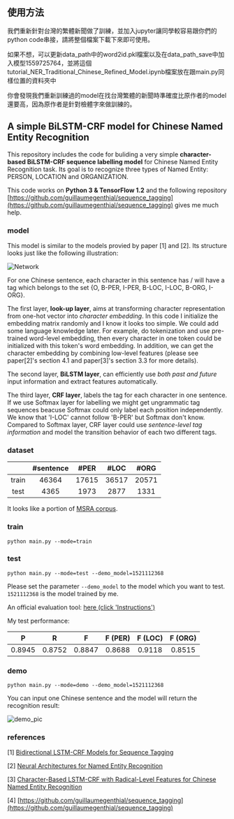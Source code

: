 ## 使用方法

我們重新針對台灣的繁體新聞做了訓練，並加入jupyter讓同學較容易跟你們的python code串接，請將整個檔案下載下來即可使用。

如果不想，可以更新data_path中的word2id.pkl檔案以及在data_path_save中加入模型1559725764，並將這個tutorial_NER_Traditional_Chinese_Refined_Model.ipynb檔案放在跟main.py同樣位置的資料夾中

你會發現我們重新訓練過的model在找台灣繁體的新聞時準確度比原作者的model還要高，因為原作者是針對檢體字來做訓練的。

## A simple BiLSTM-CRF model for Chinese Named Entity Recognition

This repository includes the code for buliding a very simple __character-based BiLSTM-CRF sequence labelling model__ for Chinese Named Entity Recognition task. Its goal is to recognize three types of Named Entity: PERSON, LOCATION and ORGANIZATION.

This code works on __Python 3 & TensorFlow 1.2__ and the following repository [https://github.com/guillaumegenthial/sequence_tagging](https://github.com/guillaumegenthial/sequence_tagging) gives me much help.

### model

This model is similar to the models provied by paper [1] and [2]. Its structure looks just like the following illustration:

![Network](./pics/pic1.png)

For one Chinese sentence, each character in this sentence has / will have a tag which belongs to the set {O, B-PER, I-PER, B-LOC, I-LOC, B-ORG, I-ORG}.

The first layer, __look-up layer__, aims at transforming character representation from one-hot vector into *character embedding*. In this code I initialize the embedding matrix randomly and I know it looks too simple. We could add some language knowledge later. For example, do tokenization and use pre-trained word-level embedding, then every character in one token could be initialized with this token's word embedding. In addition, we can get the character embedding by combining low-level features (please see paper[2]'s section 4.1 and paper[3]'s section 3.3 for more details).

The second layer, __BiLSTM layer__, can efficiently use *both past and future* input information and extract features automatically.

The third layer, __CRF layer__,  labels the tag for each character in one sentence. If we use Softmax layer for labelling we might get ungrammatic tag sequences beacuse Softmax could only label each position independently. We know that 'I-LOC' cannot follow 'B-PER' but Softmax don't know. Compared to Softmax layer, CRF layer could use *sentence-level tag information* and model the transition behavior of each two different tags.


### dataset
|    | #sentence | #PER | #LOC | #ORG |
| :----: | :---: | :---: | :---: | :---: |
| train  | 46364 | 17615 | 36517 | 20571 |
| test   | 4365  | 1973  | 2877  | 1331  |

It looks like a portion of [MSRA corpus](http://sighan.cs.uchicago.edu/bakeoff2006/).

### train

`python main.py --mode=train `

### test

`python main.py --mode=test --demo_model=1521112368`

Please set the parameter `--demo_model` to the model which you want to test. `1521112368` is the model trained by me. 

An official evaluation tool: [here (click 'Instructions')](http://sighan.cs.uchicago.edu/bakeoff2006/)

My test performance:

| P     | R     | F     | F (PER)| F (LOC)| F (ORG)|
| :---: | :---: | :---: | :---: | :---: | :---: |
| 0.8945 | 0.8752 | 0.8847 | 0.8688 | 0.9118 | 0.8515


### demo

`python main.py --mode=demo --demo_model=1521112368`

You can input one Chinese sentence and the model will return the recognition result:

![demo_pic](./pics/pic2.png)



### references

\[1\] [Bidirectional LSTM-CRF Models for Sequence Tagging](https://arxiv.org/pdf/1508.01991v1.pdf)

\[2\] [Neural Architectures for Named Entity Recognition](http://aclweb.org/anthology/N16-1030)

\[3\] [Character-Based LSTM-CRF with Radical-Level Features for Chinese Named Entity Recognition](http://www.nlpr.ia.ac.cn/cip/ZhangPublications/dong-nlpcc-2016.pdf)

\[4\] [https://github.com/guillaumegenthial/sequence_tagging](https://github.com/guillaumegenthial/sequence_tagging)  
